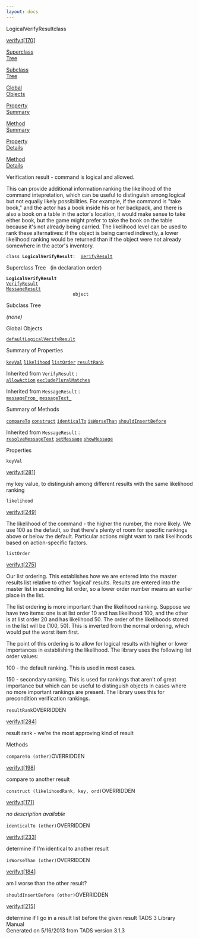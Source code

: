 ```yaml
---
layout: docs
---
```

<span class="title">LogicalVerifyResult</span><span class="type">class</span>

[verify.t](../file/verify.t.html)\[[170](../source/verify.t.html#170)\]

[Superclass  
Tree](#_SuperClassTree_)

[Subclass  
Tree](#_SubClassTree_)

[Global  
Objects](#_ObjectSummary_)

[Property  
Summary](#_PropSummary_)

[Method  
Summary](#_MethodSummary_)

[Property  
Details](#_Properties_)

[Method  
Details](#_Methods_)



Verification result - command is logical and allowed.

This can provide additional information ranking the likelihood of the
command intepretation, which can be useful to distinguish among logical
but not equally likely possibilities. For example, if the command is
"take book," and the actor has a book inside his or her backpack, and
there is also a book on a table in the actor's location, it would make
sense to take either book, but the game might prefer to take the book on
the table because it's not already being carried. The likelihood level
can be used to rank these alternatives: if the object is being carried
indirectly, a lower likelihood ranking would be returned than if the
object were not already somewhere in the actor's inventory.

`class `**`LogicalVerifyResult`**` :   `[`VerifyResult`](../object/VerifyResult.html)



<span id="_SuperClassTree_"></span>



<span class="hdln">Superclass Tree</span>   (in declaration order)



**`LogicalVerifyResult`**  
[`VerifyResult`](../object/VerifyResult.html)  
[`MessageResult`](../object/MessageResult.html)  
`                         object`  
<span id="_SubClassTree_"></span>



<span class="hdln">Subclass Tree</span>  



*(none)* <span id="_ObjectSummary_"></span>



<span class="hdln">Global Objects</span>  



[`defaultLogicalVerifyResult`](../object/defaultLogicalVerifyResult.html)
<span id="_PropSummary_"></span>



<span class="hdln">Summary of Properties</span>  



[`keyVal`](#keyVal) [`likelihood`](#likelihood) [`listOrder`](#listOrder) [`resultRank`](#resultRank)

Inherited from `VerifyResult` :  
[`allowAction`](../object/VerifyResult.html#allowAction) [`excludePluralMatches`](../object/VerifyResult.html#excludePluralMatches)

Inherited from `MessageResult` :  
[`messageProp_`](../object/MessageResult.html#messageProp_) [`messageText_`](../object/MessageResult.html#messageText_)

<span id="_MethodSummary_"></span>



<span class="hdln">Summary of Methods</span>  



[`compareTo`](#compareTo) [`construct`](#construct) [`identicalTo`](#identicalTo) [`isWorseThan`](#isWorseThan) [`shouldInsertBefore`](#shouldInsertBefore)



Inherited from `MessageResult` :  
[`resolveMessageText`](../object/MessageResult.html#resolveMessageText) [`setMessage`](../object/MessageResult.html#setMessage) [`showMessage`](../object/MessageResult.html#showMessage)

<span id="_Properties_"></span>



<span class="hdln">Properties</span>  



<span id="keyVal"></span>

`keyVal`

[verify.t](../file/verify.t.html)\[[281](../source/verify.t.html#281)\]



my key value, to distinguish among different results with the same
likelihood ranking



<span id="likelihood"></span>

`likelihood`

[verify.t](../file/verify.t.html)\[[249](../source/verify.t.html#249)\]



The likelihood of the command - the higher the number, the more likely.
We use 100 as the default, so that there's plenty of room for specific
rankings above or below the default. Particular actions might want to
rank likelihoods based on action-specific factors.



<span id="listOrder"></span>

`listOrder`

[verify.t](../file/verify.t.html)\[[275](../source/verify.t.html#275)\]



Our list ordering. This establishes how we are entered into the master
results list relative to other 'logical' results. Results are entered
into the master list in ascending list order, so a lower order number
means an earlier place in the list.

The list ordering is more important than the likelihood ranking. Suppose
we have two items: one is at list order 10 and has likelihood 100, and
the other is at list order 20 and has likelihood 50. The order of the
likelihoods stored in the list will be (100, 50). This is inverted from
the normal ordering, which would put the worst item first.

The point of this ordering is to allow for logical results with higher
or lower importances in establishing the likelihood. The library uses
the following list order values:

100 - the default ranking. This is used in most cases.

150 - secondary ranking. This is used for rankings that aren't of great
importance but which can be useful to distinguish objects in cases where
no more important rankings are present. The library uses this for
precondition verification rankings.



<span id="resultRank"></span>

`resultRank`<span class="rem">OVERRIDDEN</span>

[verify.t](../file/verify.t.html)\[[284](../source/verify.t.html#284)\]



result rank - we're the most approving kind of result



<span id="_Methods_"></span>



<span class="hdln">Methods</span>  



<span id="compareTo"></span>

`compareTo (other)`<span class="rem">OVERRIDDEN</span>

[verify.t](../file/verify.t.html)\[[198](../source/verify.t.html#198)\]



compare to another result



<span id="construct"></span>

`construct (likelihoodRank, key, ord)`<span class="rem">OVERRIDDEN</span>

[verify.t](../file/verify.t.html)\[[171](../source/verify.t.html#171)\]



*no description available*



<span id="identicalTo"></span>

`identicalTo (other)`<span class="rem">OVERRIDDEN</span>

[verify.t](../file/verify.t.html)\[[233](../source/verify.t.html#233)\]



determine if I'm identical to another result



<span id="isWorseThan"></span>

`isWorseThan (other)`<span class="rem">OVERRIDDEN</span>

[verify.t](../file/verify.t.html)\[[184](../source/verify.t.html#184)\]



am I worse than the other result?



<span id="shouldInsertBefore"></span>

`shouldInsertBefore (other)`<span class="rem">OVERRIDDEN</span>

[verify.t](../file/verify.t.html)\[[215](../source/verify.t.html#215)\]



determine if I go in a result list before the given result
TADS 3 Library Manual  
Generated on 5/16/2013 from TADS version 3.1.3


